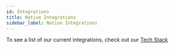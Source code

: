 ```yaml
---
id: Integrations
title: Native Integrations
sidebar_label: Native Integrations
---
```


  
  To see a list of our current integrations, check out our [Tech Stack](TechStack.md)
